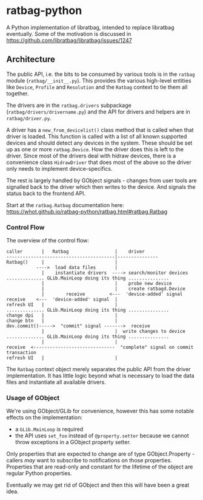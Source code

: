 # ratbag-python

A Python implementation of libratbag, intended to replace libratbag
eventually. Some of the motivation is discussed in
https://github.com/libratbag/libratbag/issues/1247

## Architecture

The public API, i.e. the bits to be consumed by various tools is in the
`ratbag` module (`ratbag/__init__.py`). This provides the various high-level
entities like `Device`, `Profile` and `Resolution` and the `Ratbag` context to
tie them all together.

The drivers are in the `ratbag.drivers` subpackage
(`ratbag/drivers/drivername.py`) and the API for drivers and helpers are in
`ratbag/driver.py`.

A driver has a `new_from_devicelist()` class method that is called when that
driver is loaded. This function is called with a list of all known supported
devices and should detect any devices in the system. These should be set up as
one or more `ratbag.Device`.  How the driver does this is left to the driver.
Since most of the drivers deal with hidraw devices, there is a
convenience class `HidrawDriver` that does most of the above so the driver
only needs to implement device-specifics.

The rest is largely handled by GObject signals - changes from user tools
are signalled back to the driver which then writes to the device. And signals
the status back to the frontend API.

Start at the `ratbag.Ratbag` documentation here:
https://whot.github.io/ratbag-python/ratbag.html#ratbag.Ratbag

### Control Flow

The overview of the control flow:

```
caller       |   Ratbag                 |    driver
----------------------------------------|---------------
Ratbag()     |                          |
           ---->  load data files       |
             |    instantiate drivers  ----> search/monitor devices
.............. GLib.MainLoop doing its thing ...............
             |                          |    probe new device
             |                          |    create ratbagd.Device
             |        receive         <---  'device-added' signal
receive    <---  'device-added' signal  |
refresh UI   |                          |
.............. GLib.MainLoop doing its thing ...............
change dpi   |                          |
change btn   |                          |
dev.commit()----->  "commit" signal ------->  receive
             |                          |  write changes to device
.............. GLib.MainLoop doing its thing ...............
             |                          |
receive  <------------------------------  "complete" signal on commit transaction
refresh UI   |                          |
```

The `Ratbag` context object merely separates the public API from the driver
implementation. It has little logic beyond what is necessary to load the data
files and instantiate all available drivers.

### Usage of GObject

We're using GObject/GLib for convenience, however this has some notable
effects on the implementation:

- a ``GLib.MainLoop`` is required
- the API uses `set_foo` instead of `@property.setter` because we cannot throw
  exceptions in a GObject property setter.

Only properties that are expected to change are of type GObject.Property -
callers *may* want to subscribe to notifications on those properties.
Properties that are read-only and constant for the lifetime of the object are
regular Python properties.

Eventually we may get rid of GObject and then this will have been a great
idea.
